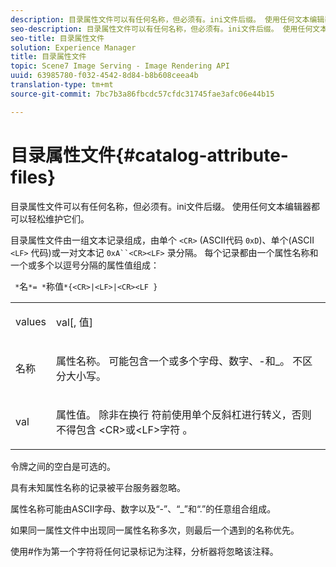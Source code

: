 ```yaml
---
description: 目录属性文件可以有任何名称，但必须有。ini文件后缀。 使用任何文本编辑器都可以轻松维护它们。
seo-description: 目录属性文件可以有任何名称，但必须有。ini文件后缀。 使用任何文本编辑器都可以轻松维护它们。
seo-title: 目录属性文件
solution: Experience Manager
title: 目录属性文件
topic: Scene7 Image Serving - Image Rendering API
uuid: 63985780-f032-4542-8d84-b8b608ceea4b
translation-type: tm+mt
source-git-commit: 7bc7b3a86fbcdc57cfdc31745fae3afc06e44b15

---
```



# 目录属性文件{#catalog-attribute-files}

目录属性文件可以有任何名称，但必须有。ini文件后缀。 使用任何文本编辑器都可以轻松维护它们。

目录属性文件由一组文本记录组成，由单个 `<CR>` (ASCII代码 `0xD`)、单个(ASCII `<LF>` 代码)或一对文本记 `0xA``<CR><LF>` 录分隔。 每个记录都由一个属性名称和一个或多个以逗号分隔的属性值组成：

` *`名`*= *`称值`*{<CR>|<LF>|<CR><LF }`

<table id="simpletable_0F879121670046AE9414298725961303"> 
 <tr class="strow"> 
  <td class="stentry"> <p><span class="varname"> values</span> </p> </td> 
  <td class="stentry"> <p><span class="codeph"> <span class="varname"> val</span>[,<span class="varname"> 值</span>]</span> </p> </td> 
 </tr> 
 <tr class="strow"> 
  <td class="stentry"> <p><span class="varname"> 名称</span> </p> </td> 
  <td class="stentry"> <p>属性名称。 可能包含一个或多个字母、数字、-和_。 不区分大小写。 </p></td> 
 </tr> 
 <tr class="strow"> 
  <td class="stentry"> <p><span class="varname"> val</span> </p></td> 
  <td class="stentry"> <p>属性值。 除非在换行 <span class="codeph"> 符前使用单个反斜杠进行转义，否则不得包含</span> &lt;CR&gt;或&lt;LF&gt;字符 <span class="codeph"></span> 。 </p></td> 
 </tr> 
</table>

令牌之间的空白是可选的。

具有未知属性名称的记录被平台服务器忽略。

属性名称可能由ASCII字母、数字以及“-”、“_”和“.”的任意组合组成。

如果同一属性文件中出现同一属性名称多次，则最后一个遇到的名称优先。

使用#作为第一个字符将任何记录标记为注释，分析器将忽略该注释。
